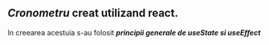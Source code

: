 ## ___Cronometru___ creat utilizand react.

In creearea acestuia s-au folosit ___*principii generale de useState si useEffect*___

